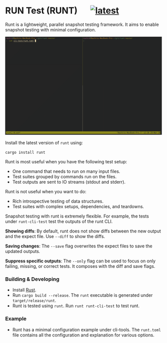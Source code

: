 # RUN Test (RUNT) &emsp; [![latest]][crate]

[latest]: https://img.shields.io/crates/v/runt.svg
[crate]: https://crates.io/crates/runt

Runt is a lightweight, parallel snapshot testing framework. It aims to enable
snapshot testing with minimal configuration.

![](static/runt.gif)

Install the latest version of `runt` using:
```
cargo install runt
```

Runt is most useful when you have the following test setup:
- One command that needs to run on many input files.
- Test suites grouped by commands run on the files.
- Test outputs are sent to IO streams (stdout and stderr).

Runt is not useful when you want to do:
- Rich introspective testing of data structures.
- Test suites with complex setups, dependencies, and teardowns.

Snapshot testing with runt is extremely flexible. For example, the tests
under `runt-cli-test` test the outputs of the runt CLI.

**Showing diffs**: By default, runt does not show diffs between the new output
and the expect file. Use `--diff` to show the diffs.

**Saving changes**: The `--save` flag overwrites the expect files to save the
updated outputs.

**Suppress specific outputs**: The `--only` flag can be used to focus on only
failing, missing, or correct tests. It composes with the diff and save flags.

### Building & Developing

- Install [Rust][].
- Run `cargo build --release`. The `runt` executable is generated
  under `target/release/runt`.
- Runt is tested using `runt`. Run `runt runt-cli-test` to test runt.

### Example

- Runt has a minimal configuration example under cli-tools. The `runt.toml`
  file contains all the configuration and explanation for various options.

[rust]: https://www.rust-lang.org/tools/install
